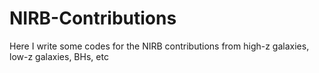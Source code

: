 # NIRB-Contributions
Here I write some codes for the NIRB contributions from high-z galaxies,  low-z galaxies, BHs, etc
